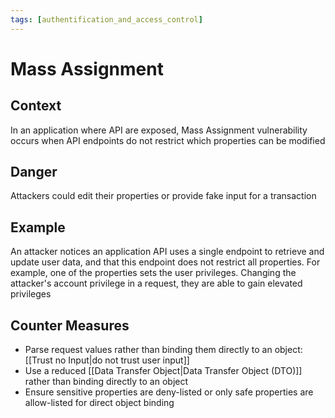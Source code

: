 ```yaml
---
tags: [authentification_and_access_control]
---
```

# Mass Assignment
## Context
In an application where API are exposed, Mass Assignment vulnerability occurs when API endpoints do not restrict which properties can be modified
## Danger
Attackers could edit their properties or provide fake input for a transaction
## Example
An attacker notices an application API uses a single endpoint to retrieve and update user data, and that this endpoint does not restrict all properties. For example, one of the properties sets the user privileges.
Changing the attacker's account privilege in a request, they are able to gain elevated privileges
## Counter Measures
- Parse request values rather than binding them directly to an object: [[Trust no Input|do not trust user input]]
- Use a reduced [[Data Transfer Object|Data Transfer Object (DTO)]] rather than binding directly to an object
- Ensure sensitive properties are deny-listed or only safe properties are allow-listed for direct object binding